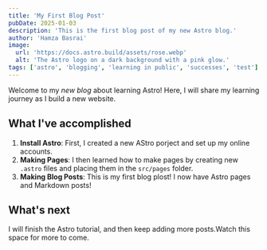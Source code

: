 ```yaml
---
title: 'My First Blog Post'
pubDate: 2025-01-03
description: 'This is the first blog post of my new Astro blog.'
author: 'Hamza Basrai'
image:
  url: 'https://docs.astro.build/assets/rose.webp'
  alt: 'The Astro logo on a dark background with a pink glow.'
tags: ['astro', 'blogging', 'learning in public', 'successes', 'test']
---
```


Welcome to my _new blog_ about learning Astro! Here, I will share my learning journey as I build a new website.

## What I've accomplished

1. **Install Astro**: First, I created a new AStro porject and set up my online accounts.
2. **Making Pages**: I then learned how to make pages by creating new `.astro` files and placing them in the `src/pages` folder.
3. **Making Blog Posts**: This is my first blog plost! I now have Astro pages and Markdown posts!

## What's next

I will finish the Astro tutorial, and then keep adding more posts.Watch this space for more to come.
